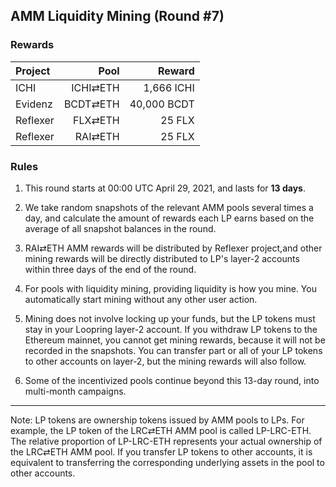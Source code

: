 ## AMM Liquidity Mining (Round #7)


### Rewards


| **Project** | **Pool** | **Reward** |
| :--- | ---: | ---: |
ICHI | ICHI⇄ETH | 1,666 ICHI |
Evidenz | BCDT⇄ETH | 40,000 BCDT |
Reflexer | FLX⇄ETH | 25 FLX |
Reflexer | RAI⇄ETH | 25 FLX |


### Rules

1) This round starts at 00:00 UTC April 29, 2021, and lasts for **13 days**.

2) We take random snapshots of the relevant AMM pools several times a day, and calculate the amount of rewards each LP earns based on the average of all snapshot balances in the round.

3) RAI⇄ETH AMM rewards will be distributed by Reflexer project,and other mining rewards will be directly distributed to LP's layer-2 accounts within three days of the end of the round.


4) For pools with liquidity mining, providing liquidity is how you mine. You automatically start mining without any other user action.

5) Mining does not involve locking up your funds, but the LP tokens must stay in your Loopring layer-2 account. If you withdraw LP tokens to the Ethereum mainnet, you cannot get mining rewards, because it will not be recorded in the snapshots. You can transfer part or all of your LP tokens to other accounts on layer-2, but the mining rewards will also follow.

6) Some of the incentivized pools continue beyond this 13-day round, into multi-month campaigns.


---

Note: LP tokens are ownership tokens issued by AMM pools to LPs. For example, the LP token of the LRC⇄ETH AMM pool is called LP-LRC-ETH. The relative proportion of LP-LRC-ETH represents your actual ownership of the LRC⇄ETH AMM pool. If you transfer LP tokens to other accounts, it is equivalent to transferring the corresponding underlying assets in the pool to other accounts.


